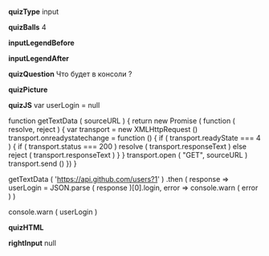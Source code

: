 ____quizType____
input

____quizBalls____
4

____inputLegendBefore____


____inputLegendAfter____


____quizQuestion____
Что будет в консоли ?

____quizPicture____


____quizJS____
var userLogin = null

function getTextData ( sourceURL ) {
    return new Promise ( function ( resolve, reject ) {
        var transport = new XMLHttpRequest ()
        transport.onreadystatechange = function () {
            if ( transport.readyState === 4 ) {
                if ( transport.status === 200 )
                    resolve ( transport.responseText )
                else reject ( transport.responseText )
            }
        }
        transport.open ( "GET", sourceURL )
        transport.send ()
    })
}

getTextData ( 'https://api.github.com/users?1' )
    .then (
        response => userLogin = JSON.parse ( response )[0].login,
        error => console.warn ( error )
    )

console.warn ( userLogin )

____quizHTML____


____rightInput____
null
